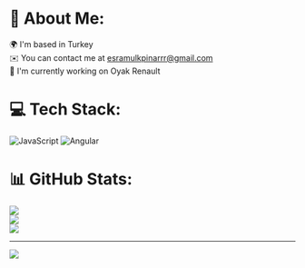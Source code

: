 # 💫 About Me:
🌍  I'm based in Turkey<br>✉️  You can contact me at esramulkpinarrr@gmail.com<br>🚀  I'm currently working on Oyak Renault<br>


# 💻 Tech Stack:
![JavaScript](https://img.shields.io/badge/javascript-%23323330.svg?style=for-the-badge&logo=javascript&logoColor=%23F7DF1E) ![Angular](https://img.shields.io/badge/angular-%23DD0031.svg?style=for-the-badge&logo=angular&logoColor=white)
# 📊 GitHub Stats:
![](https://github-readme-stats.vercel.app/api?username=EsraMulkpinar&theme=dark&hide_border=false&include_all_commits=false&count_private=false)<br/>
![](https://github-readme-streak-stats.herokuapp.com/?user=EsraMulkpinar&theme=dark&hide_border=false)<br/>
![](https://github-readme-stats.vercel.app/api/top-langs/?username=EsraMulkpinar&theme=dark&hide_border=false&include_all_commits=false&count_private=false&layout=compact)

---
[![](https://visitcount.itsvg.in/api?id=EsraMulkpinar&icon=0&color=0)](https://visitcount.itsvg.in)

<!-- Proudly created with GPRM ( https://gprm.itsvg.in ) -->
